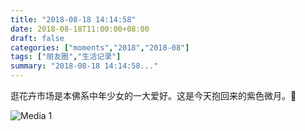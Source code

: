 ```yaml
---
title: "2018-08-18 14:14:58"
date: 2018-08-18T11:00:00+08:00
draft: false
categories: ["moments","2018","2018-08"]
tags: ["朋友圈","生活记录"]
summary: "2018-08-18 14:14:58..."
---
```


逛花卉市场是本佛系中年少女的一大爱好。这是今天抱回来的紫色微月。💜

![Media 1](/Moments/photos/2018-08-18/201808181414580.jpg)


